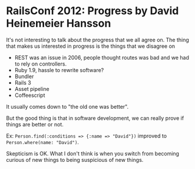 # RailsConf 2012: Progress by David Heinemeier Hansson

It's not interesting to talk about the progress that we all agree on. The thing that makes us interested in progress is the things that we disagree on

-  REST was an issue in 2006, people thought routes was bad and we had to rely on controllers.
- Ruby 1.9, hassle to rewrite software?
- Bundler
- Rails 3
- Asset pipeline
- Coffeescript

It usually comes down to "the old one was better".

But the good thing is that in software development, we can really prove if things are better or not.

Ex: `Person.find(:conditions => {:name => "David"})` improved to `Person.where(name: "David")`.

Skepticism is OK. What I don't think is when you switch from becoming curious of new things to being suspicious of new things. 
